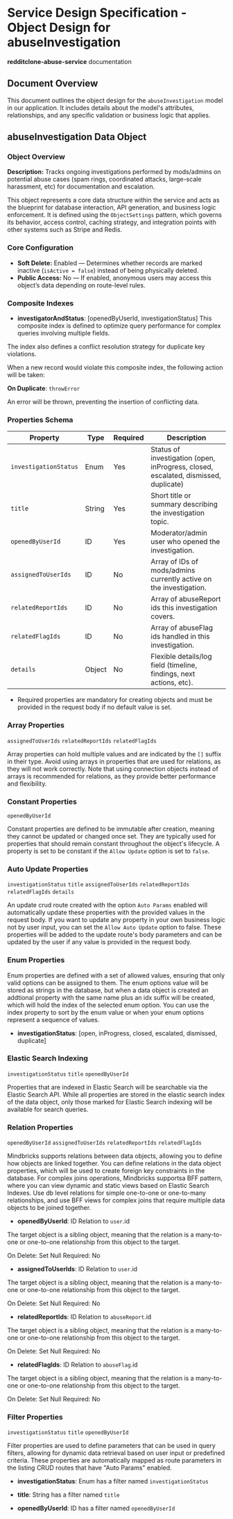 # Service Design Specification - Object Design for abuseInvestigation

**redditclone-abuse-service** documentation

## Document Overview

This document outlines the object design for the `abuseInvestigation` model in our application. It includes details about the model's attributes, relationships, and any specific validation or business logic that applies.

## abuseInvestigation Data Object

### Object Overview

**Description:** Tracks ongoing investigations performed by mods/admins on potential abuse cases (spam rings, coordinated attacks, large-scale harassment, etc) for documentation and escalation.

This object represents a core data structure within the service and acts as the blueprint for database interaction, API generation, and business logic enforcement.
It is defined using the `ObjectSettings` pattern, which governs its behavior, access control, caching strategy, and integration points with other systems such as Stripe and Redis.

### Core Configuration

- **Soft Delete:** Enabled — Determines whether records are marked inactive (`isActive = false`) instead of being physically deleted.
- **Public Access:** No — If enabled, anonymous users may access this object’s data depending on route-level rules.

### Composite Indexes

- **investigatorAndStatus**: [openedByUserId, investigationStatus]
  This composite index is defined to optimize query performance for complex queries involving multiple fields.

The index also defines a conflict resolution strategy for duplicate key violations.

When a new record would violate this composite index, the following action will be taken:

**On Duplicate**: `throwError`

An error will be thrown, preventing the insertion of conflicting data.

### Properties Schema

| Property              | Type   | Required | Description                                                                         |
| --------------------- | ------ | -------- | ----------------------------------------------------------------------------------- |
| `investigationStatus` | Enum   | Yes      | Status of investigation (open, inProgress, closed, escalated, dismissed, duplicate) |
| `title`               | String | Yes      | Short title or summary describing the investigation topic.                          |
| `openedByUserId`      | ID     | Yes      | Moderator/admin user who opened the investigation.                                  |
| `assignedToUserIds`   | ID     | No       | Array of IDs of mods/admins currently active on the investigation.                  |
| `relatedReportIds`    | ID     | No       | Array of abuseReport ids this investigation covers.                                 |
| `relatedFlagIds`      | ID     | No       | Array of abuseFlag ids handled in this investigation.                               |
| `details`             | Object | No       | Flexible details/log field (timeline, findings, next actions, etc).                 |

- Required properties are mandatory for creating objects and must be provided in the request body if no default value is set.

### Array Properties

`assignedToUserIds` `relatedReportIds` `relatedFlagIds`

Array properties can hold multiple values and are indicated by the `[]` suffix in their type. Avoid using arrays in properties that are used for relations, as they will not work correctly.
Note that using connection objects instead of arrays is recommended for relations, as they provide better performance and flexibility.

### Constant Properties

`openedByUserId`

Constant properties are defined to be immutable after creation, meaning they cannot be updated or changed once set. They are typically used for properties that should remain constant throughout the object's lifecycle.
A property is set to be constant if the `Allow Update` option is set to `false`.

### Auto Update Properties

`investigationStatus` `title` `assignedToUserIds` `relatedReportIds` `relatedFlagIds` `details`

An update crud route created with the option `Auto Params` enabled will automatically update these properties with the provided values in the request body.
If you want to update any property in your own business logic not by user input, you can set the `Allow Auto Update` option to false.
These properties will be added to the update route's body parameters and can be updated by the user if any value is provided in the request body.

### Enum Properties

Enum properties are defined with a set of allowed values, ensuring that only valid options can be assigned to them.
The enum options value will be stored as strings in the database,
but when a data object is created an addtional property with the same name plus an idx suffix will be created, which will hold the index of the selected enum option.
You can use the index property to sort by the enum value or when your enum options represent a sequence of values.

- **investigationStatus**: [open, inProgress, closed, escalated, dismissed, duplicate]

### Elastic Search Indexing

`investigationStatus` `title` `openedByUserId`

Properties that are indexed in Elastic Search will be searchable via the Elastic Search API.
While all properties are stored in the elastic search index of the data object, only those marked for Elastic Search indexing will be available for search queries.

### Relation Properties

`openedByUserId` `assignedToUserIds` `relatedReportIds` `relatedFlagIds`

Mindbricks supports relations between data objects, allowing you to define how objects are linked together.
You can define relations in the data object properties, which will be used to create foreign key constraints in the database.
For complex joins operations, Mindbricks supportsa BFF pattern, where you can view dynamic and static views based on Elastic Search Indexes.
Use db level relations for simple one-to-one or one-to-many relationships, and use BFF views for complex joins that require multiple data objects to be joined together.

- **openedByUserId**: ID
  Relation to `user`.id

The target object is a sibling object, meaning that the relation is a many-to-one or one-to-one relationship from this object to the target.

On Delete: Set Null
Required: No

- **assignedToUserIds**: ID
  Relation to `user`.id

The target object is a sibling object, meaning that the relation is a many-to-one or one-to-one relationship from this object to the target.

On Delete: Set Null
Required: No

- **relatedReportIds**: ID
  Relation to `abuseReport`.id

The target object is a sibling object, meaning that the relation is a many-to-one or one-to-one relationship from this object to the target.

On Delete: Set Null
Required: No

- **relatedFlagIds**: ID
  Relation to `abuseFlag`.id

The target object is a sibling object, meaning that the relation is a many-to-one or one-to-one relationship from this object to the target.

On Delete: Set Null
Required: No

### Filter Properties

`investigationStatus` `title` `openedByUserId`

Filter properties are used to define parameters that can be used in query filters, allowing for dynamic data retrieval based on user input or predefined criteria.
These properties are automatically mapped as route parameters in the listing CRUD routes that have "Auto Params" enabled.

- **investigationStatus**: Enum has a filter named `investigationStatus`

- **title**: String has a filter named `title`

- **openedByUserId**: ID has a filter named `openedByUserId`
